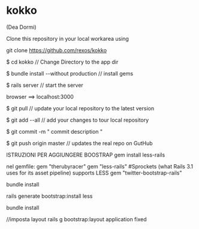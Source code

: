 kokko
=====

(Dea Dormi)

Clone this repository in your local workarea using

git clone https://github.com/rexos/kokko

$ cd kokko // Change Directory to the app dir

$ bundle install --without production // install gems 

$ rails server // start the server

 browser ==> localhost:3000

$ git pull // update your local repository to the latest version

$ git add --all // add your changes to tour local repository

$ git commit -m " commit description " 

$ git push origin master // updates the real repo on GutHub 


ISTRUZIONI PER AGGIUNGERE BOOSTRAP
gem install less-rails

nel gemfile:
gem "therubyracer"
gem "less-rails" #Sprockets (what Rails 3.1 uses for its asset pipeline) supports LESS
gem "twitter-bootstrap-rails"

bundle install

rails generate bootstrap:install less

bundle install

//imposta layout
rails g bootstrap:layout application fixed